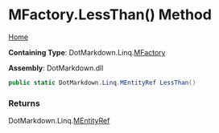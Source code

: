 # MFactory\.LessThan\(\) Method

[Home](../../../../README.md)

**Containing Type**: DotMarkdown\.Linq\.[MFactory](../README.md)

**Assembly**: DotMarkdown\.dll

```csharp
public static DotMarkdown.Linq.MEntityRef LessThan()
```

### Returns

DotMarkdown\.Linq\.[MEntityRef](../../MEntityRef/README.md)

